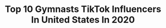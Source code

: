 ---
title: Top 10 Gymnasts TikTok Influencers In United States In 2020
description: >-
  Find top gymnasts TikTok influencers in United States in 2020. Most popular hashtags: #fyp #gymnastics #gymnast.
platform: TikTok
hits: 510
text_top: Identify the most popular TikTok influencers on inBeat.
text_bottom: Our search engine has 510 TikTok influencers like this in United States for you to connect with.
profiles:
  - username: "kayley_hudson"
    fullname: >-
      𓆉𝒦𝒶𝓎𓆉
    bio: >-
      JMS All star cheer - lady luxe ❤️💜❤️💜 Victory Gymnastics SNAP-@kayleyhudson33
    location: "United States"
    followers: 2414
    engagement: 2526
    commentsToLikes: 0.092922
    id: ckcoijdeq46zr0j23yjwkeb2y
    verified: false
    hashtags: "#duet"
  - username: "laurenstocker29"
    fullname: >-
      Hey -Lauren here!
    bio: >-
      Mom of 2 teenagers, has a passion for gymnastics , mud runs and just having fun.
    location: "United States"
    followers: 30800
    engagement: 2139
    commentsToLikes: 0.131588
    id: ck90txtgzuceh0j782un6t8a6
    verified: false
    hashtags: "#coach, #storytime, #unwrapthedeals, #november"
  - username: "umitsclaire"
    fullname: >-
      Claire 🍯 ❤️
    bio: >-
      Following back on IG 👻claire_gymnast4 nj 🇪🇬🇩🇪 claire@clementinegroup.co
    location: "United States"
    followers: 1600000
    engagement: 1958
    commentsToLikes: 0.021212
    id: ck9vftozu4kmq0j78m69n87gg
    verified: false
    hashtags: "#fyp"
  - username: "josh_ethan_king"
    fullname: >-
      Joshua King 
    bio: >-
      Snapchat: Josh_gymnast Blm, eat the rich, NYC, CT, Pan Cashapp: $Joshking515
    location: "United States"
    followers: 151500
    engagement: 2436
    commentsToLikes: 0.028152
    id: ckbqphy98a96e0j23ucigy6ht
    verified: false
    hashtags: "#pan, #greenscreen, #celebratenurses, #gay"
  - username: "aerialist.audrey"
    fullname: >-
      a u d r e y
    bio: >-
      ✨ aerialist ✨ 🌙 platinum gymnast 🌙 🌈 she/her 🌈 ⚡️ 15 ⚡️
    location: "United States"
    followers: 8932
    engagement: 2818
    commentsToLikes: 0.044466
    id: ck8adhih169210j78wlp7hdj3
    verified: false
    hashtags: "#fyp, #gymnast, #gymnastics, #backhandspring"
  - username: "abatea4644"
    fullname: >-
      addie abate🤍
    bio: >-
      i’m addie abate🤍 she/her💓 snap-addie0407📍 gymnast 🥺 ask for fff🤍
    location: "United States"
    followers: 13700
    engagement: 2672
    commentsToLikes: 0.099816
    id: ck8nifavm5fp80j78bprt6tks
    verified: false
    hashtags: "#greenscreen, #colorcustomizer, #duet"
  - username: "jaslene.marie"
    fullname: >-
      70k?!✨
    bio: >-
      📍Ct📍 💞Jaslene💞 🥰Just for fun🥰 👑Gymnast😊 🦋Go follow the IG🦋
    location: "United States"
    followers: 53400
    engagement: 2548
    commentsToLikes: 0.047512
    id: ckal4d8at26sf0i78zrozchi9
    verified: false
    hashtags: "#summer, #makemefamous, #dontletthisflop, #viral"
  - username: "iitsfaith"
    fullname: >-
      ✨Faith✨
    bio: >-
      yes i’m @payton’s sister i basically only ever talk about dogs and gymnastics 19
    location: "United States"
    followers: 836900
    engagement: 2470
    commentsToLikes: 0.012728
    id: ck99a2in1fqlm0j78qsppqgxq
    verified: false
    hashtags: "#winkapp, #soarmoorgymnastics, #foryou, #foryoupage"
  - username: "emilee.fitz"
    fullname: >-
      Emilee Fitzwater
    bio: >-
      Jesus. MX. Gymnast. ASL. ⬇️Moto & Gymnastics Fundraising Merchandise⬇️
    location: "United States"
    followers: 51500
    engagement: 1366
    commentsToLikes: 0.061205
    id: ckbfbihrf3in60j23geonij7a
    verified: false
    hashtags: "#motocrosslife, #mxlife, #motocrossgirl, #motogirl"
  - username: "_regine._"
    fullname: >-
      Rëgîñê
    bio: >-
      🏳️‍🌈 ⚢ Blaine MN 👻- gymnast_weg VERY TAKEN I HAVE A WIFE💍❤️🤍
    location: "United States"
    followers: 171000
    engagement: 1964
    commentsToLikes: 0.020577
    id: ckcjfahhnaxbb0j238kl8jhwc
    verified: false
    hashtags: "#fyp, #lgbtq, #gay, #lgbt"
---